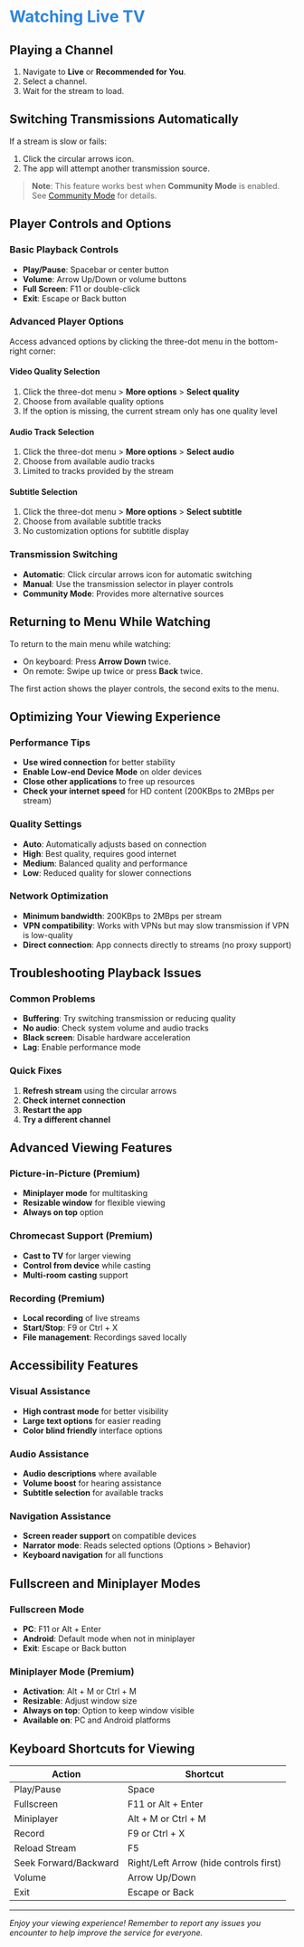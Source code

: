 <!-- docs/watching-live-tv.md -->

# <span style="color: #2e86de;">Watching Live TV</span>

## Playing a Channel

1. Navigate to **Live** or **Recommended for You**.
2. Select a channel.
3. Wait for the stream to load.

## Switching Transmissions Automatically

If a stream is slow or fails:

1. Click the circular arrows icon.
2. The app will attempt another transmission source.

> **Note**: This feature works best when **Community Mode** is enabled. See [Community Mode](community-mode.md) for details.

## Player Controls and Options

### Basic Playback Controls
- **Play/Pause**: Spacebar or center button
- **Volume**: Arrow Up/Down or volume buttons
- **Full Screen**: F11 or double-click
- **Exit**: Escape or Back button

### Advanced Player Options
Access advanced options by clicking the three-dot menu in the bottom-right corner:

#### Video Quality Selection
1. Click the three-dot menu > **More options** > **Select quality**
2. Choose from available quality options
3. If the option is missing, the current stream only has one quality level

#### Audio Track Selection
1. Click the three-dot menu > **More options** > **Select audio**
2. Choose from available audio tracks
3. Limited to tracks provided by the stream

#### Subtitle Selection
1. Click the three-dot menu > **More options** > **Select subtitle**
2. Choose from available subtitle tracks
3. No customization options for subtitle display

### Transmission Switching
- **Automatic**: Click circular arrows icon for automatic switching
- **Manual**: Use the transmission selector in player controls
- **Community Mode**: Provides more alternative sources

## Returning to Menu While Watching

To return to the main menu while watching:

- On keyboard: Press **Arrow Down** twice.
- On remote: Swipe up twice or press **Back** twice.

The first action shows the player controls, the second exits to the menu.

## Optimizing Your Viewing Experience

### Performance Tips
- **Use wired connection** for better stability
- **Enable Low-end Device Mode** on older devices
- **Close other applications** to free up resources
- **Check your internet speed** for HD content (200KBps to 2MBps per stream)

### Quality Settings
- **Auto**: Automatically adjusts based on connection
- **High**: Best quality, requires good internet
- **Medium**: Balanced quality and performance
- **Low**: Reduced quality for slower connections

### Network Optimization
- **Minimum bandwidth**: 200KBps to 2MBps per stream
- **VPN compatibility**: Works with VPNs but may slow transmission if VPN is low-quality
- **Direct connection**: App connects directly to streams (no proxy support)

## Troubleshooting Playback Issues

### Common Problems
- **Buffering**: Try switching transmission or reducing quality
- **No audio**: Check system volume and audio tracks
- **Black screen**: Disable hardware acceleration
- **Lag**: Enable performance mode

### Quick Fixes
1. **Refresh stream** using the circular arrows
2. **Check internet connection**
3. **Restart the app**
4. **Try a different channel**

## Advanced Viewing Features

### Picture-in-Picture (Premium)
- **Miniplayer mode** for multitasking
- **Resizable window** for flexible viewing
- **Always on top** option

### Chromecast Support (Premium)
- **Cast to TV** for larger viewing
- **Control from device** while casting
- **Multi-room casting** support

### Recording (Premium)
- **Local recording** of live streams
- **Start/Stop**: F9 or Ctrl + X
- **File management**: Recordings saved locally

## Accessibility Features

### Visual Assistance
- **High contrast mode** for better visibility
- **Large text options** for easier reading
- **Color blind friendly** interface options

### Audio Assistance
- **Audio descriptions** where available
- **Volume boost** for hearing assistance
- **Subtitle selection** for available tracks

### Navigation Assistance
- **Screen reader support** on compatible devices
- **Narrator mode**: Reads selected options (Options > Behavior)
- **Keyboard navigation** for all functions

## Fullscreen and Miniplayer Modes

### Fullscreen Mode
- **PC**: F11 or Alt + Enter
- **Android**: Default mode when not in miniplayer
- **Exit**: Escape or Back button

### Miniplayer Mode (Premium)
- **Activation**: Alt + M or Ctrl + M
- **Resizable**: Adjust window size
- **Always on top**: Option to keep window visible
- **Available on**: PC and Android platforms

## Keyboard Shortcuts for Viewing

| Action | Shortcut |
|--------|----------|
| Play/Pause | Space |
| Fullscreen | F11 or Alt + Enter |
| Miniplayer | Alt + M or Ctrl + M |
| Record | F9 or Ctrl + X |
| Reload Stream | F5 |
| Seek Forward/Backward | Right/Left Arrow (hide controls first) |
| Volume | Arrow Up/Down |
| Exit | Escape or Back |

---

*Enjoy your viewing experience! Remember to report any issues you encounter to help improve the service for everyone.*